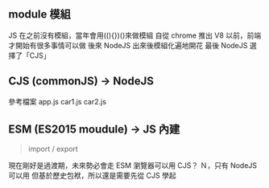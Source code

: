## module 模組

JS 在之前沒有模組，當年會用((){})()來做模組
自從 chrome 推出 V8 以前，前端才開始有很多事情可以做
後來 NodeJS 出來後模組化遍地開花
最後 NodeJS 選擇了「CJS」

## CJS (commonJS) -> NodeJS

參考檔案
app.js
car1.js
car2.js

## ESM (ES2015 moudule) -> JS 內建

> import / export

現在剛好是過渡期，未來勢必會走 ESM
瀏覽器可以用 CJS？ Ｎ，只有 NodeJS 可以用
但基於歷史包袱，所以還是需要先從 CJS 學起
